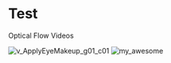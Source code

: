 # Test
Optical Flow Videos

![v_ApplyEyeMakeup_g01_c01](https://github.com/PitiwatL/Test/assets/81637352/16a26bc4-fb6d-490a-88a1-43e20a3cfd92)
![my_awesome](https://github.com/PitiwatL/Test/assets/81637352/4dd6f034-7e0d-42df-9d44-f90148d67c56)
